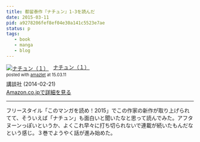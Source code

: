 ```yaml
---
title: 都留泰作『ナチュン』1-3を読んだ
date: 2015-03-11
pid: a9278206fef8ef04e30a141c5523e7ae
status: p
tags:
   - book
   - manga
   - blog
---
```


<div class="amazlet-box" style="margin-bottom:0px;"><div class="amazlet-image" style="float:left;margin:0px 12px 1px 0px;"><a href="http://www.amazon.co.jp/exec/obidos/ASIN/B00IEBKLGK/dotimpact-22/ref=nosim/" name="amazletlink" target="_blank"><img src="http://ecx.images-amazon.com/images/I/61fsqnwqVnL._SL160_.jpg" alt="ナチュン（１）" style="border: none;" /></a></div><div class="amazlet-info" style="line-height:120%; margin-bottom: 10px"><div class="amazlet-name" style="margin-bottom:10px;line-height:120%"><a href="http://www.amazon.co.jp/exec/obidos/ASIN/B00IEBKLGK/dotimpact-22/ref=nosim/" name="amazletlink" target="_blank">ナチュン（１）</a><div class="amazlet-powered-date" style="font-size:80%;margin-top:5px;line-height:120%">posted with <a href="http://www.amazlet.com/" title="amazlet" target="_blank">amazlet</a> at 15.03.11</div></div><div class="amazlet-detail">講談社 (2014-02-21)<br /></div><div class="amazlet-sub-info" style="float: left;"><div class="amazlet-link" style="margin-top: 5px"><a href="http://www.amazon.co.jp/exec/obidos/ASIN/B00IEBKLGK/dotimpact-22/ref=nosim/" name="amazletlink" target="_blank">Amazon.co.jpで詳細を見る</a></div></div></div><div class="amazlet-footer" style="clear: left"></div></div>

----

フリースタイル「このマンガを読め！2015」でこの作家の新作が取り上げられてて、そういえば「ナチュン」も面白いと聞いたなと思って読んでみた。アフタヌーンっぽいというか、よくこれ早々に打ち切られないで連載が続いたもんだなという感じ。３巻でようやく話が進み始めた。
